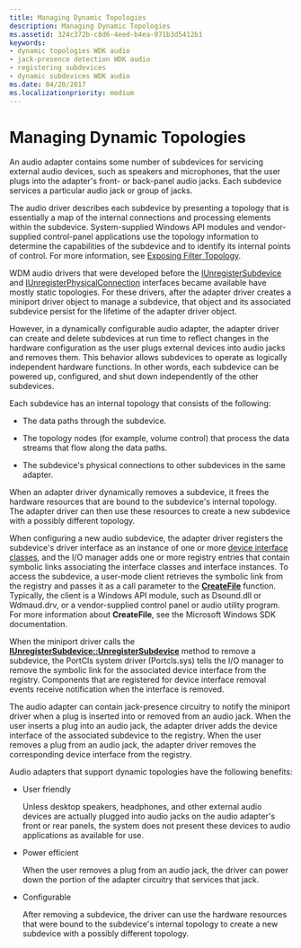 ```yaml
---
title: Managing Dynamic Topologies
description: Managing Dynamic Topologies
ms.assetid: 324c372b-c8d6-4eed-b4ea-071b3d5412b1
keywords:
- dynamic topologies WDK audio
- jack-presence detection WDK audio
- registering subdevices
- dynamic subdevices WDK audio
ms.date: 04/20/2017
ms.localizationpriority: medium
---
```


# Managing Dynamic Topologies


An audio adapter contains some number of subdevices for servicing external audio devices, such as speakers and microphones, that the user plugs into the adapter's front- or back-panel audio jacks. Each subdevice services a particular audio jack or group of jacks.

The audio driver describes each subdevice by presenting a topology that is essentially a map of the internal connections and processing elements within the subdevice. System-supplied Windows API modules and vendor-supplied control-panel applications use the topology information to determine the capabilities of the subdevice and to identify its internal points of control. For more information, see [Exposing Filter Topology](exposing-filter-topology.md).

WDM audio drivers that were developed before the [IUnregisterSubdevice](https://docs.microsoft.com/windows-hardware/drivers/ddi/content/portcls/nn-portcls-iunregistersubdevice) and [IUnregisterPhysicalConnection](https://docs.microsoft.com/windows-hardware/drivers/ddi/content/portcls/nn-portcls-iunregisterphysicalconnection) interfaces became available have mostly static topologies. For these drivers, after the adapter driver creates a miniport driver object to manage a subdevice, that object and its associated subdevice persist for the lifetime of the adapter driver object.

However, in a dynamically configurable audio adapter, the adapter driver can create and delete subdevices at run time to reflect changes in the hardware configuration as the user plugs external devices into audio jacks and removes them. This behavior allows subdevices to operate as logically independent hardware functions. In other words, each subdevice can be powered up, configured, and shut down independently of the other subdevices.

Each subdevice has an internal topology that consists of the following:

-   The data paths through the subdevice.

-   The topology nodes (for example, volume control) that process the data streams that flow along the data paths.

-   The subdevice's physical connections to other subdevices in the same adapter.

When an adapter driver dynamically removes a subdevice, it frees the hardware resources that are bound to the subdevice's internal topology. The adapter driver can then use these resources to create a new subdevice with a possibly different topology.

When configuring a new audio subdevice, the adapter driver registers the subdevice's driver interface as an instance of one or more [device interface classes](https://docs.microsoft.com/windows-hardware/drivers/install/device-interface-classes), and the I/O manager adds one or more registry entries that contain symbolic links associating the interface classes and interface instances. To access the subdevice, a user-mode client retrieves the symbolic link from the registry and passes it as a call parameter to the [**CreateFile**](https://docs.microsoft.com/windows/desktop/api/fileapi/nf-fileapi-createfilea) function. Typically, the client is a Windows API module, such as Dsound.dll or Wdmaud.drv, or a vendor-supplied control panel or audio utility program. For more information about **CreateFile**, see the Microsoft Windows SDK documentation.

When the miniport driver calls the [**IUnregisterSubdevice::UnregisterSubdevice**](https://docs.microsoft.com/windows-hardware/drivers/ddi/content/portcls/nf-portcls-iunregistersubdevice-unregistersubdevice) method to remove a subdevice, the PortCls system driver (Portcls.sys) tells the I/O manager to remove the symbolic link for the associated device interface from the registry. Components that are registered for device interface removal events receive notification when the interface is removed.

The audio adapter can contain jack-presence circuitry to notify the miniport driver when a plug is inserted into or removed from an audio jack. When the user inserts a plug into an audio jack, the adapter driver adds the device interface of the associated subdevice to the registry. When the user removes a plug from an audio jack, the adapter driver removes the corresponding device interface from the registry.

Audio adapters that support dynamic topologies have the following benefits:

-   User friendly

    Unless desktop speakers, headphones, and other external audio devices are actually plugged into audio jacks on the audio adapter's front or rear panels, the system does not present these devices to audio applications as available for use.

-   Power efficient

    When the user removes a plug from an audio jack, the driver can power down the portion of the adapter circuitry that services that jack.

-   Configurable

    After removing a subdevice, the driver can use the hardware resources that were bound to the subdevice's internal topology to create a new subdevice with a possibly different topology.

 

 




